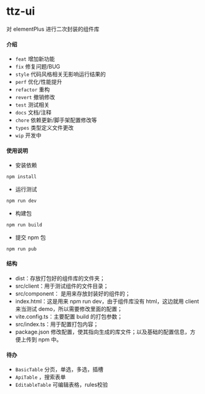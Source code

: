# ttz-ui

对 elementPlus 进行二次封装的组件库

#### 介绍

- `feat` 增加新功能
- `fix` 修复问题/BUG
- `style` 代码风格相关无影响运行结果的
- `perf` 优化/性能提升
- `refactor` 重构
- `revert` 撤销修改
- `test` 测试相关
- `docs` 文档/注释
- `chore` 依赖更新/脚手架配置修改等
- `types` 类型定义文件更改
- `wip` 开发中

#### 使用说明

- 安装依赖

```bash
npm install
```

- 运行测试

```bash
npm run dev
```

- 构建包

```bash
npm run build
```

- 提交 npm 包

```bash
npm run pub
```

#### 结构

- dist：存放打包好的组件库的文件夹；
- src/client：用于测试组件的文件目录；
- src/component： 是用来存放封装好的组件的；
- index.html：这是用来 npm run dev，由于组件库没有 html，这边就用 client 来当测试 demo，所以需要修改里面的配置；
- vite.config.ts：主要配置 build 的打包参数；
- src/index.ts：用于配置打包内容；
- package.json 修改配置，使其指向生成的库文件；以及基础的配置信息，方便上传到 npm 中。

#### 待办
- `BasicTable` 分页，单选，多选，插槽
- `ApiTable` ，搜索表单
- `EditableTable` 可编辑表格，rules校验
